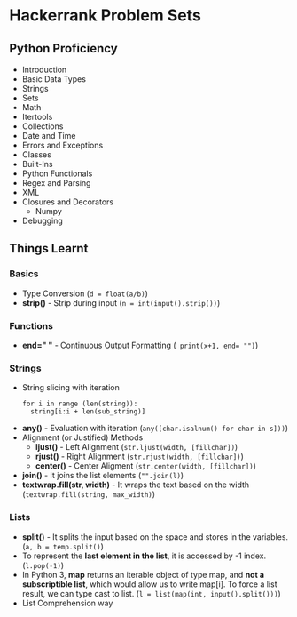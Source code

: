 # Hackerrank Problem Sets
## Python Proficiency
* Introduction
* Basic Data Types
* Strings
* Sets
* Math
* Itertools
* Collections
* Date and Time
* Errors and Exceptions
* Classes
* Built-Ins
* Python Functionals
* Regex and Parsing
* XML
* Closures and Decorators
  - Numpy
* Debugging

## Things Learnt
### Basics
* Type Conversion (`d = float(a/b)`)
* __strip()__ - Strip during input (`n = int(input().strip())`)

### Functions
* __end=" "__ - Continuous Output Formatting (` print(x+1, end= "")`)

### Strings
* String slicing with iteration
  ```
  for i in range (len(string)):
    string[i:i + len(sub_string)]
  ```
* __any()__ - Evaluation with iteration (`any([char.isalnum() for char in s]))`)
* Alignment (or Justified) Methods
  * __ljust()__ - Left Alignment (`str.ljust(width, [fillchar])`)
  * __rjust()__ - Right Alignment (`str.rjust(width, [fillchar])`)
  * __center()__ - Center Aligment (`str.center(width, [fillchar])`)
* __join()__ - It joins the list elements (`"".join(l)`)
* __textwrap.fill(str, width)__ - It wraps the text based on the width (`textwrap.fill(string, max_width)`)


### Lists
* __split()__ - It splits the input based on the space and stores in the variables. (`a, b = temp.split()`)
* To represent the __last element in the list__, it is accessed by -1 index. (`l.pop(-1)`)
* In Python 3, __map__ returns an iterable object of type map, and __not a subscriptible list__, which would allow us to write map[i]. To force a list result, we can type cast to list. (`l = list(map(int, input().split()))`)
* List Comprehension way
